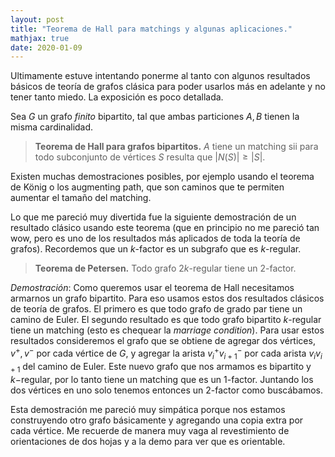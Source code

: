 ```yaml
---
layout: post
title: "Teorema de Hall para matchings y algunas aplicaciones."
mathjax: true
date: 2020-01-09
---
```


Ultimamente estuve intentando ponerme al tanto con algunos resultados básicos de teoría de grafos clásica para poder usarlos más en adelante y no tener tanto miedo. La exposición es poco detallada.

Sea $G$ un grafo _finito_ bipartito, tal que ambas particiones $A, B$ tienen la misma cardinalidad.

 
> **Teorema de Hall para grafos bipartitos.** $A$ tiene un matching sii para todo subconjunto de vértices $S$ resulta que $|N(S)| \ge |S|$.

Existen muchas demostraciones posibles, por ejemplo usando el teorema de König o los augmenting path, que son caminos que te permiten aumentar el tamaño del matching.

Lo que me pareció muy divertida fue la siguiente demostración de un resultado clásico usando este teorema (que en principio no me pareció tan wow, pero es uno de los resultados más aplicados de toda la teoría de grafos). Recordemos que un $k$-factor es un subgrafo que es $k$-regular.



> **Teorema de Petersen.** Todo grafo $2k$-regular tiene un 2-factor.

_Demostración_: Como queremos usar el teorema de Hall necesitamos armarnos un grafo bipartito. Para eso usamos estos dos resultados clásicos de teoría de grafos. 
El primero es que todo grafo de grado par tiene un camino de Euler. El segundo resultado es que todo grafo bipartito $k$-regular tiene un matching (esto es chequear la _marriage condition_). 
Para usar estos resultados consideremos el grafo que se obtiene de agregar dos vértices, $v^{+}, v^{-}$ por cada vértice de $G$, y agregar la arista $v_{i}^{+} v_{i+1}^{-}$ por cada arista $v_i v_{i+1}$ del camino de Euler. Este nuevo grafo que nos armamos es bipartito y $k-$regular, por lo tanto tiene un matching que es un 1-factor. Juntando los dos vértices en uno solo tenemos entonces un 2-factor como buscábamos.

$$\tag*{$\blacksquare$}$$

Esta demostración me pareció muy simpática porque nos estamos construyendo otro grafo básicamente y agregando una copia extra por cada vértice. Me recuerde de manera muy vaga al revestimiento de orientaciones de dos hojas y a la demo para ver que es orientable.
 

